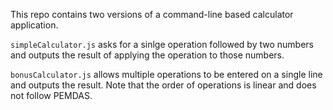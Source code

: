 This repo contains two versions of a command-line
based calculator application.

`simpleCalculator.js` asks for a sinlge operation
followed by two numbers and outputs the result
of applying the operation to those numbers.

`bonusCalculator.js` allows multiple operations
to be entered on a single line and outputs the
result. Note that the order of operations is
linear and does not follow PEMDAS.
